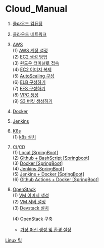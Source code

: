 # Cloud_Manual

1. [클라우드 컴퓨팅](./Data/Document/%ED%81%B4%EB%9D%BC%EC%9A%B0%EB%93%9C%20%EC%BB%B4%ED%93%A8%ED%8C%85.md)<br>
2. [클라우드 네트워크](./Data/Document/%ED%81%B4%EB%9D%BC%EC%9A%B0%EB%93%9C%20%EB%84%A4%ED%8A%B8%EC%9B%8C%ED%81%AC.md)
3. [AWS](./Data/Document/AWS.md)<br>
   (1) [AWS 계정 설정](./Data/Document/AWSaccount.md)<br>
   (2) [EC2 생성 방법](./Data/Document/EC2.md)<br>
   (3) [윈도우 터미널로 접속](./Data/Document/%ED%84%B0%EB%AF%B8%EB%84%90.md)<br>
   (4) [EC2 이미지 복제](./Data/Document/EC2_Img.md)<br>
   (5) [AutoScaling 구성](./Data/Document/AutoScaling.md)<br>
   (6) [ELB 구성하기](./Data/Document/ELB.md)<br>
   (7) [EFS 구성하기](./Data/Document/EFS.md)<br>
   (8) [VPC 생성](./Data/Document/VPC.md)<br>
   (9) [S3 버킷 생성하기](./Data/Document/S3-Bucket.md)<br>

4. [Docker](./Data/Document/Docker.md)
5. [Jenkins](./Data/Document/Jenkins.md)
6. [K8s](./Data/Document/k8s.md)<br>
   (1) [k8s 설치](./Data/Document/k8s%20%EC%84%A4%EC%B9%98.md)

7. CI/CD<br>
   (1) [Local [SrpingBoot]](./Data/Document/Local%20%5BSpringBoot%5D.md)<br>
   (2) [Github + BashScript [Springboot]](./Data/Document/Github%20%5BSpringBoot%5D.md)<br>
   (3) [Docker [SpringBoot]](./Data/Document/Docker%20%5BSpringboot%5D.md)<br>
   (4) [Jenkins [SpringBoot]](./Data/Document/Jenkins%20%5BSpringBooot%5D.md)<br>
   (5) [Jenkins + Docker [SpringBoot]](./Data/Document/Jenkins%2BDocker%20%5BSpringBoot%5D.md)<br>
   (6) [Github Actions + Docker [SpringBoot]](./Data/Document/GithubActions%2BDocker%20%5BSpringBoot%5D.md)

8. [OpenStack](./Data/Document/OpenStack.md)<br>
   (1) [VM 이미지 생성](./Data/Document/VM.md)<br>
   (2) [VM 서버 설정](./Data/Document/openstack-vmset.md)<br>
   (3) [Devstack 설치](./Data/Document/Devstack.md)<br>

   (4) OpenStack 구축

   - [가상 머신 생성 및 환경 설정](./Data/Document/%EA%B0%80%EC%83%81%20%EB%A8%B8%EC%8B%A0%20%EC%83%9D%EC%84%B1%20%EB%B0%8F%20%ED%99%98%EA%B2%BD%20%EC%84%A4%EC%A0%95.md)

[Linux 팁](./Data/Document/Linux.md)
